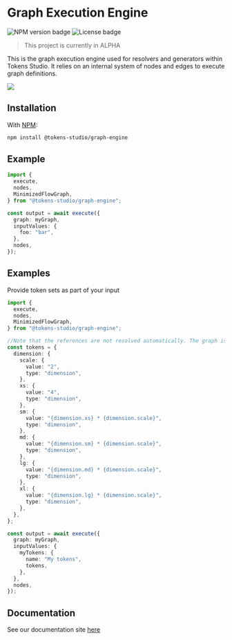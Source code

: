 # Graph Execution Engine

![NPM version badge](https://img.shields.io/npm/v/@tokens-studio/graph-engine) ![License badge](https://img.shields.io/github/license/tokens-studio/graph-engine)

> This project is currently in ALPHA

This is the graph execution engine used for resolvers and generators within Tokens Studio. It relies on an internal system of nodes and edges to execute graph definitions.

![](./assets/resolver-eg.png)

## Installation

With [NPM](https://www.npmjs.com/):

```sh
npm install @tokens-studio/graph-engine
```

## Example

```ts
import {
  execute,
  nodes,
  MinimizedFlowGraph,
} from "@tokens-studio/graph-engine";

const output = await execute({
  graph: myGraph,
  inputValues: {
    foo: "bar",
  },
  nodes,
});
```

## Examples

Provide token sets as part of your input

```ts
import {
  execute,
  nodes,
  MinimizedFlowGraph,
} from "@tokens-studio/graph-engine";

//Note that the references are not resolved automatically. The graph is responsible for resolving if it wants to.
const tokens = {
  dimension: {
    scale: {
      value: "2",
      type: "dimension",
    },
    xs: {
      value: "4",
      type: "dimension",
    },
    sm: {
      value: "{dimension.xs} * {dimension.scale}",
      type: "dimension",
    },
    md: {
      value: "{dimension.sm} * {dimension.scale}",
      type: "dimension",
    },
    lg: {
      value: "{dimension.md} * {dimension.scale}",
      type: "dimension",
    },
    xl: {
      value: "{dimension.lg} * {dimension.scale}",
      type: "dimension",
    },
  },
};

const output = await execute({
  graph: myGraph,
  inputValues: {
    myTokens: {
      name: "My tokens",
      tokens,
    },
  },
  nodes,
});
```

## Documentation

See our documentation site [here](https://tokens-studio.github.io/graph-engine/)
